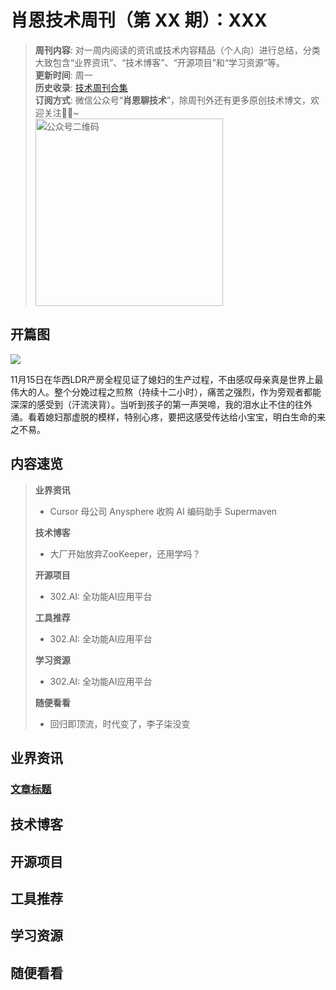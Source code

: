 # 肖恩技术周刊（第 XX 期）：XXX
> **周刊内容**: 对一周内阅读的资讯或技术内容精品（个人向）进行总结，分类大致包含“业界资讯”、“技术博客”、“开源项目”和“学习资源”等。<br>
> **更新时间**: 周一<br>
> **历史收录**: [技术周刊合集](https://mp.weixin.qq.com/mp/appmsgalbum?__biz=MzkwODY0ODQzOQ==&action=getalbum&album_id=3492416248238096386#wechat_redirect) <br>
> **订阅方式**: 微信公众号“**肖恩聊技术**”，除周刊外还有更多原创技术博文，欢迎关注👏🏻~<br>
> <img src="https://cdn.jsdelivr.net/gh/Xiaoxie1994/images/images/20241103221454.png" alt="公众号二维码" width="300">

## 开篇图
![](https://cdn.jsdelivr.net/gh/Xiaoxie1994/images/images/20241117233731.png)

11月15日在华西LDR产房全程见证了媳妇的生产过程，不由感叹母亲真是世界上最伟大的人。整个分娩过程之煎熬（持续十二小时），痛苦之强烈，作为旁观者都能深深的感受到（汗流浃背）。当听到孩子的第一声哭啼，我的泪水止不住的往外涌。看着媳妇那虚脱的模样，特别心疼，要把这感受传达给小宝宝，明白生命的来之不易。

## 内容速览
> **业界资讯**
> - Cursor 母公司 Anysphere 收购 AI 编码助手 Supermaven
>
> **技术博客**
> - 大厂开始放弃ZooKeeper，还用学吗？
> 
> **开源项目**
> - 302.AI: 全功能AI应用平台
> 
> **工具推荐**
> - 302.AI: 全功能AI应用平台
> 
>**学习资源**
> - 302.AI: 全功能AI应用平台
> 
> **随便看看**
> - 回归即顶流，时代变了，李子柒没变

## 业界资讯
### [文章标题](文章链接)

## 技术博客
 
## 开源项目 

## 工具推荐

## 学习资源

## 随便看看
